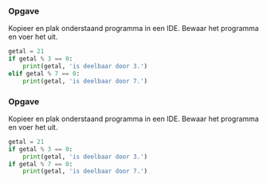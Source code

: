 ### Opgave

Kopieer en plak onderstaand programma in een IDE. Bewaar het programma en voer het uit.

```python
getal = 21
if getal % 3 == 0:
    print(getal, 'is deelbaar door 3.')
elif getal % 7 == 0:
    print(getal, 'is deelbaar door 7.')
```


### Opgave

Kopieer en plak onderstaand programma in een IDE. Bewaar het programma en voer het uit.

```python
getal = 21
if getal % 3 == 0:
    print(getal, 'is deelbaar door 3.')
if getal % 7 == 0:
    print(getal, 'is deelbaar door 7.')
```
